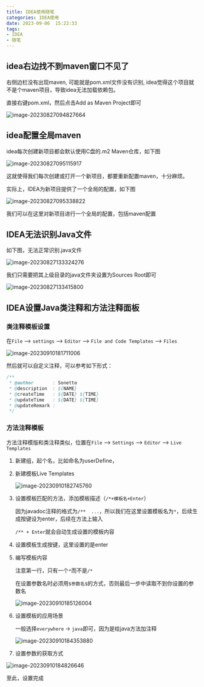 ```yaml
---
title: IDEA使用随笔
categories: IDEA使用
date: 2023-09-06  15:22:33
tags: 
- IDEA
- 随笔
---
```


## idea右边找不到maven窗口不见了

右侧边栏没有出现maven, 可能就是pom.xml文件没有识别, idea觉得这个项目就不是个maven项目，导致idea无法加载依赖包。

直接右键pom.xml，然后点击Add as Maven Project即可

![image-20230827094827664](https://hanser373.oss-cn-beijing.aliyuncs.com/img/202308270948221.png)

## idea配置全局maven

idea每次创建新项目都会默认使用C盘的.m2 Maven仓库，如下图

![image-20230827095115917](https://hanser373.oss-cn-beijing.aliyuncs.com/img/202308270951956.png)

这就使得我们每次创建或打开一个新项目，都要重新配置maven，十分麻烦。

实际上，IDEA为新项目提供了一个全局的配置，如下图

![image-20230827095338822](https://hanser373.oss-cn-beijing.aliyuncs.com/img/202308270953867.png)

我们可以在这里对新项目进行一个全局的配置，包括maven配置

## IDEA无法识别Java文件

如下图，无法正常识别.java文件

![image-20230827133324276](https://hanser373.oss-cn-beijing.aliyuncs.com/img/202308271333382.png)

我们只需要把其上级目录的java文件夹设置为Sources Root即可

![image-20230827133415800](https://hanser373.oss-cn-beijing.aliyuncs.com/img/202308271334869.png)

## IDEA设置Java类注释和方法注释面板

### 类注释模板设置

在`File` –> `settings` –> `Editor` –> `File and Code Templates` –> `Files`

![image-20230910181711006](https://hanser373.oss-cn-beijing.aliyuncs.com/img/202309101817131.png)

然后就可以自定义注释，可以参考如下形式：

```java
/**  
 * @author       : Sonetto 
 * @description  : ${NAME} 
 * @createTime   : ${DATE} ${TIME}   
 * @updateTime   : ${DATE} ${TIME}  
 * @updateRemark :   
 */
```

### 方法注释模板

方法注释模版和类注释类似，位置在`File` –> `Settings` –> `Editor` –> `Live Templates`

1. 新建组，起个名，比如命名为userDefine，

2. 新建模板Live Templates

   ![image-20230910182745760](https://hanser373.oss-cn-beijing.aliyuncs.com/img/202309101827829.png)

3. 设置模板匹配的方法，添加模板描述（`/*+模板名+Enter`）

   因为javadoc注释的格式为`/**  ...`，所以我们在这里设置模板名为`*`，后续生成按键设为enter，后续在方法上输入

   `/** + Enter`就会自动生成设置的模板内容

4. 设置模板生成按键，这里设置的是enter

5. 编写模板内容

   注意第一行，只有一个`*`而不是`/*`

   在设置参数名时必须用`$参数名$`的方式，否则最后一步中读取不到你设置的参数名

   ![image-20230910185126004](https://hanser373.oss-cn-beijing.aliyuncs.com/img/202309101851077.png)

6. 设置模板的应用场景

   一般选择`everywhere` -> `java`即可，因为是给java方法加注释

   ![image-20230910184353880](https://hanser373.oss-cn-beijing.aliyuncs.com/img/202309101843927.png)

7. 设置参数的获取方式

![image-20230910184826646](https://hanser373.oss-cn-beijing.aliyuncs.com/img/202309101848693.png)

至此，设置完成